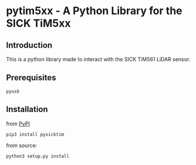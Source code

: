 # pytim5xx - A Python Library for the SICK TiM5xx

Introduction
------

This is a python library made to interact with the SICK TiM561 LiDAR sensor.


Prerequisites
------
    pyusb


## Installation

from [PyPI](https://pypi.org/project/pysicktim/)

    pip3 install pysicktim

from source:

    python3 setup.py install

